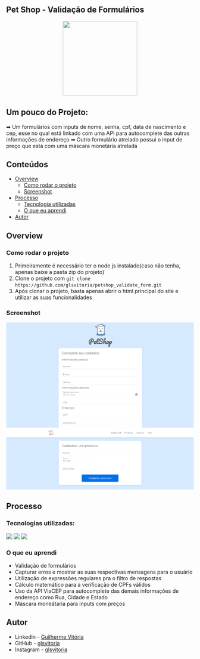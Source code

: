 ## Pet Shop - Validação de Formulários
<p align="center">
  <img src="https://img.icons8.com/plasticine/2x/circled-play.png" width="200px" height="200px"/></p>
<p align="center">

## Um pouco do Projeto:

➡ Um formulários com inputs de nome, senha, cpf, data de nascimento e cep, esse no qual está linkado com uma API para autocomplete das outras informações de endereço
➡ Outro formulário atrelado possui o input de preço que está com uma máscara monetária atrelada

## Conteúdos

- [Overview](#overview)
  - [Como rodar o projeto](#como-rodar-o-projeto)
  - [Screenshot](#screenshot)
- [Processo](#processo)
  - [Tecnologia utilizadas](#tecnologias-utilizadas)
  - [O que eu aprendi](#oque-eu-aprendi)
- [Autor](#autor)

## Overview

### Como rodar o projeto

 1. Primeiramente é necessário ter o node js instalado(caso não tenha, apenas baixe a pasta zip do projeto) 
 2. Clone o projeto com `git clone https://github.com/glsvitoria/petshop_validate_form.git`
 3. Após clonar o projeto, basta apenas abrir o html principal do site e utilizar as suas funcionalidades

### Screenshot
![](./assets/img/Screenshot.PNG)
![](./assets/img/Screenshot2.PNG)

## Processo

### Tecnologias utilizadas:

[<img src="https://img.shields.io/badge/HTML5-E34F26?style=for-the-badge&logo=html5&logoColor=white" />](https://github.com/glsvitoria)
[<img src="https://img.shields.io/badge/CSS3-1572B6?style=for-the-badge&logo=css3&logoColor=white" />](https://github.com/glsvitoria)
[<img src="	https://img.shields.io/badge/JavaScript-323330?style=for-the-badge&logo=javascript&logoColor=F7DF1E" />](https://github.com/glsvitoria)

### O que eu aprendi
 - Validação de formulários
 - Capturar erros e mostrar as suas respectivas mensagens para o usuário
 - Utilização de expressões regulares pra o filtro de respostas
 - Cálculo matemático para a verificação de CPFs válidos
 - Uso da API ViaCEP para autocomplete das demais informações de endereço como Rua, Cidade e Estado
 - Máscara moneátaria para inputs com preços

## Autor
- Linkedin - [Guilherme Vitória](https://www.linkedin.com/in/glsvitoria/)
- GitHub - [glsvitoria](https://github.com/glsvitoria)
- Instagram - [glsvitoria](https://www.instagram.com/glsvitoria/)
